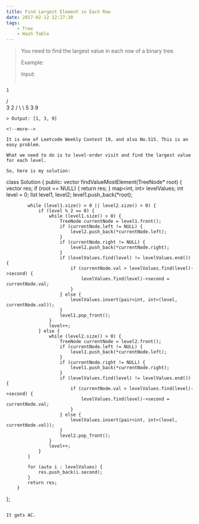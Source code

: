 ```yaml
---
title: Find Largest Element in Each Row
date: 2017-02-12 12:27:38
tags:
    - Tree
    - Hash Table
---
```


> You need to find the largest value in each row of a binary tree.
>
> Example:
>
> Input:
>```
    1
   / \
  3   2
 / \   \ 
5   3   9
```
> Output: [1, 3, 9]

<!--more-->

It is one of Leetcode Weekly Contest 19, and also No.515. This is an easy problem.

What we need to do is to level-order visit and find the largest value for each level.

So, here is my solution:

```
class Solution {
    public:
        vector<int> findValueMostElement(TreeNode* root) {
            vector<int> res;
            if (root == NULL) {
                return res;
            }
            map<int, int> levelValues;
            int level = 0;
            list<TreeNode> level1, level2;
            level1.push_back(*root);

            while (level1.size() > 0 || level2.size() > 0) {
                if (level % 2 == 0) {
                    while (level1.size() > 0) {
                        TreeNode currentNode = level1.front();
                        if (currentNode.left != NULL) {
                            level2.push_back(*currentNode.left);
                        }
                        if (currentNode.right != NULL) {
                            level2.push_back(*currentNode.right);
                        }
                        if (levelValues.find(level) != levelValues.end()) {
                            if (currentNode.val > levelValues.find(level)->second) {
                                levelValues.find(level)->second = currentNode.val;
                            }
                        } else {
                            levelValues.insert(pair<int, int>(level, currentNode.val));
                        }
                        level1.pop_front();
                    }
                    level++;
                } else {
                    while (level2.size() > 0) {
                        TreeNode currentNode = level2.front();
                        if (currentNode.left != NULL) {
                            level1.push_back(*currentNode.left);
                        }
                        if (currentNode.right != NULL) {
                            level1.push_back(*currentNode.right);
                        }
                        if (levelValues.find(level) != levelValues.end()) {
                            if (currentNode.val > levelValues.find(level)->second) {
                                levelValues.find(level)->second = currentNode.val;
                            }
                        } else {
                            levelValues.insert(pair<int, int>(level, currentNode.val));
                        }
                        level2.pop_front();
                    }
                    level++;
                }
            }

            for (auto i : levelValues) {
                res.push_back(i.second);
            }
            return res;
        }
};
```

It gets AC.
